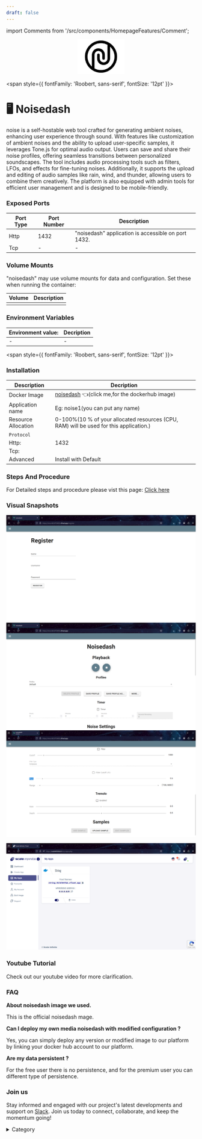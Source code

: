 ```yaml
---
draft: false
---
```

import Comments from '/src/components/HomepageFeatures/Comment';

<p align="center">
  <img src="/img/fgg.jpg" alt="Alt Text" width="25%"/>
</p> 


<span style={{ fontFamily: 'Roobert, sans-serif', fontSize: '12pt' }}>

# 🖥️ Noisedash 

noise is a self-hostable web tool crafted for generating ambient noises, enhancing user experience through sound. With features like customization of ambient noises and the ability to upload user-specific samples, it leverages Tone.js for optimal audio output. Users can save and share their noise profiles, offering seamless transitions between personalized soundscapes. The tool includes audio processing tools such as filters, LFOs, and effects for fine-tuning noises. Additionally, it supports the upload and editing of audio samples like rain, wind, and thunder, allowing users to combine them creatively. The platform is also equipped with admin tools for efficient user management and is designed to be mobile-friendly.



### Exposed Ports

| Port Type | Port Number | Description                              |
| --------- | ----------- | ---------------------------------------- |
| Http      | 1432        | "noisedash" application is accessible on port 1432. |
| Tcp       | -           | -             |

### Volume Mounts

"noisedash" may use volume mounts for data and configuration. Set these when running the container:

| Volume                         | Description                                |
| ------------------------------ | ------------------------------------------ |
|        |  |


### Environment Variables


|   **Environment value:**          | Decription                                                                                                               | 
| --------------------- | ------                                                                                                                   | 
|-       |  -                              |

</span>


<span style={{ fontFamily: 'Roobert, sans-serif', fontSize: '12pt' }}>

### Installation


|  Description          | Decription                                                                                                               | 
| --------------------- | ------                                                                                                                   | 
| Docker Image          |   [noisedash](https://hub.docker.com/r/noisedash/noisedash) 👈(click me,for the dockerhub image)                                   |
| Application name      |  Eg: noise1(you can put any name)                                                                                        | 
| Resource Allocation   |  0-100%(10 % of your allocated resources (CPU, RAM) will be used for this application.)                                  | 
| `Protocol`            |                                                                                                                          | 
|  Http:                |     1432                                                                                                                   |
|  Tcp:                 |                                                                                                                        | 
|    Advanced           |    Install with Default                                                                                                  |



### Steps And Procedure

For Detailed steps and procedure please vist this page: [Click here](https://techscaleinfinite.github.io/introduction/cloud-float/Steps%20and%20procedure)



### Visual Snapshots

![Alt Text](/img/f3.png)
![Alt Text](/img/f4.png)
![Alt Text](/img/f5.png)

![Alt Text](/img/f33.png)

### Youtube Tutorial&#x20;

Check out our youtube video for more clarification.

### FAQ

**About noisedash image we used.**

This is the official noisedash  mage.

**Can I deploy my own media noisedash with modified configuration ?**

Yes, you can simply deploy any version or modified image to our platform by linking your docker hub account to our platform.

**Are my data persistent ?**

For the free user there is no persistence, and for the premium user you can different type of persistence.

### Join us

Stay informed and engaged with our project's latest developments and support on [Slack](https://app.slack.com/client/T04QS32JX6E/C04QKEWE146). Join us today to connect, collaborate, and keep the momentum going!&#x20;

<details>

<summary>Category</summary>

Kubernetes, cloud computing, DevOps, cloud services, hosting platform, container orchestration, cloud infrastructure, cloud deployment, cloud management, cloud technology, cloud solutions, monry, finance

</details>

</span>


<Comments />